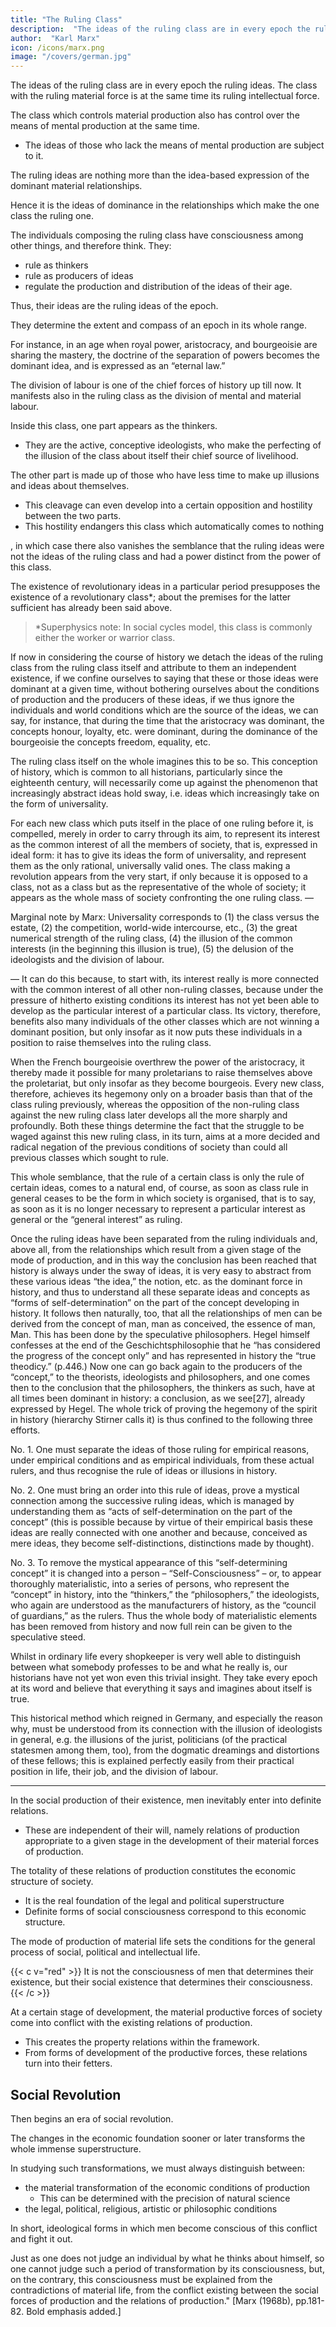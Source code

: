 ```yaml
---
title: "The Ruling Class"
description:  "The ideas of the ruling class are in every epoch the ruling ideas, i.e. the class which is the ruling material force of society, is at the same time its ruling intellectual force"
author:  "Karl Marx"
icon: /icons/marx.png
image: "/covers/german.jpg"
---
```




The ideas of the ruling class are in every epoch the ruling ideas. The class with the ruling material force is at the same time its ruling intellectual force. 

The class which controls material production also has control over the means of mental production at the same time.
- The ideas of those who lack the means of mental production are subject to it. 

The ruling ideas are nothing more than the idea-based expression of the dominant material relationships.

<!-- , the dominant material relationships grasped as ideas. -->

Hence it is the ideas of dominance in the relationships which make the one class the ruling one.

The individuals composing the ruling class have consciousness among other things, and therefore think. They:
- rule as thinkers
- rule as producers of ideas
- regulate the production and distribution of the ideas of their age.

Thus, their ideas are the ruling ideas of the epoch.

They determine the extent and compass of an epoch in its whole range. 

For instance, in an age when royal power, aristocracy, and bourgeoisie are sharing the mastery, the doctrine of the separation of powers becomes the dominant idea, and is expressed as an “eternal law.”



The division of labour is one of the chief forces of history up till now. It manifests also in the ruling class as the division of mental and material labour. 

Inside this class, one part appears as the thinkers.
- They are the active, conceptive ideologists, who make the perfecting of the illusion of the class about itself their chief source of livelihood.

The other part is made up of those who have less time to make up illusions and ideas about themselves.

 <!-- while the others’ attitude to these ideas and illusions is more passive and receptive, because they are in reality the active members of this class and -->

- This cleavage can even develop into a certain opposition and hostility between the two parts.
- This hostility endangers this class which automatically comes to nothing

, in which case there also vanishes the semblance that the ruling ideas were not the ideas of the ruling class and had a power distinct from the power of this class.

The existence of revolutionary ideas in a particular period presupposes the existence of a revolutionary class*; about the premises for the latter sufficient has already been said above.

> *Superphysics note: In social cycles model, this class is commonly either the worker or warrior class.

If now in considering the course of history we detach the ideas of the ruling class from the ruling class itself and attribute to them an independent existence, if we confine ourselves to saying that these or those ideas were dominant at a given time, without bothering ourselves about the conditions of production and the producers of these ideas, if we thus ignore the individuals and world conditions which are the source of the ideas, we can say, for instance, that during the time that the aristocracy was dominant, the concepts honour, loyalty, etc. were dominant, during the dominance of the bourgeoisie the concepts freedom, equality, etc. 

The ruling class itself on the whole imagines this to be so. This conception of history, which is common to all historians, particularly since the eighteenth century, will necessarily come up against the phenomenon that increasingly abstract ideas hold sway, i.e. ideas which increasingly take on the form of universality. 

For each new class which puts itself in the place of one ruling before it, is compelled, merely in order to carry through its aim, to represent its interest as the common interest of all the members of society, that is, expressed in ideal form: it has to give its ideas the form of universality, and represent them as the only rational, universally valid ones. The class making a revolution appears from the very start, if only because it is opposed to a class, not as a class but as the representative of the whole of society; it appears as the whole mass of society confronting the one ruling class. —

Marginal note by Marx: Universality corresponds to (1) the class versus the estate, (2) the competition, world-wide intercourse, etc., (3) the great numerical strength of the ruling class, (4) the illusion of the common interests (in the beginning this illusion is true), (5) the delusion of the ideologists and the division of labour.

— It can do this because, to start with, its interest really is more connected with the common interest of all other non-ruling classes, because under the pressure of hitherto existing conditions its interest has not yet been able to develop as the particular interest of a particular class. Its victory, therefore, benefits also many individuals of the other classes which are not winning a dominant position, but only insofar as it now puts these individuals in a position to raise themselves into the ruling class. 

When the French bourgeoisie overthrew the power of the aristocracy, it thereby made it possible for many proletarians to raise themselves above the proletariat, but only insofar as they become bourgeois. Every new class, therefore, achieves its hegemony only on a broader basis than that of the class ruling previously, whereas the opposition of the non-ruling class against the new ruling class later develops all the more sharply and profoundly. Both these things determine the fact that the struggle to be waged against this new ruling class, in its turn, aims at a more decided and radical negation of the previous conditions of society than could all previous classes which sought to rule.

This whole semblance, that the rule of a certain class is only the rule of certain ideas, comes to a natural end, of course, as soon as class rule in general ceases to be the form in which society is organised, that is to say, as soon as it is no longer necessary to represent a particular interest as general or the “general interest” as ruling.

Once the ruling ideas have been separated from the ruling individuals and, above all, from the relationships which result from a given stage of the mode of production, and in this way the conclusion has been reached that history is always under the sway of ideas, it is very easy to abstract from these various ideas “the idea,” the notion, etc. as the dominant force in history, and thus to understand all these separate ideas and concepts as “forms of self-determination” on the part of the concept developing in history. It follows then naturally, too, that all the relationships of men can be derived from the concept of man, man as conceived, the essence of man, Man. This has been done by the speculative philosophers. Hegel himself confesses at the end of the Geschichtsphilosophie that he “has considered the progress of the concept only” and has represented in history the “true theodicy.” (p.446.) Now one can go back again to the producers of the “concept,” to the theorists, ideologists and philosophers, and one comes then to the conclusion that the philosophers, the thinkers as such, have at all times been dominant in history: a conclusion, as we see[27], already expressed by Hegel. The whole trick of proving the hegemony of the spirit in history (hierarchy Stirner calls it) is thus confined to the following three efforts.

No. 1. One must separate the ideas of those ruling for empirical reasons, under empirical conditions and as empirical individuals, from these actual rulers, and thus recognise the rule of ideas or illusions in history.

No. 2. One must bring an order into this rule of ideas, prove a mystical connection among the successive ruling ideas, which is managed by understanding them as “acts of self-determination on the part of the concept” (this is possible because by virtue of their empirical basis these ideas are really connected with one another and because, conceived as mere ideas, they become self-distinctions, distinctions made by thought).

No. 3. To remove the mystical appearance of this “self-determining concept” it is changed into a person – “Self-Consciousness” – or, to appear thoroughly materialistic, into a series of persons, who represent the “concept” in history, into the “thinkers,” the “philosophers,” the ideologists, who again are understood as the manufacturers of history, as the “council of guardians,” as the rulers. Thus the whole body of materialistic elements has been removed from history and now full rein can be given to the speculative steed.

Whilst in ordinary life every shopkeeper is very well able to distinguish between what somebody professes to be and what he really is, our historians have not yet won even this trivial insight. They take every epoch at its word and believe that everything it says and imagines about itself is true.

This historical method which reigned in Germany, and especially the reason why, must be understood from its connection with the illusion of ideologists in general, e.g. the illusions of the jurist, politicians (of the practical statesmen among them, too), from the dogmatic dreamings and distortions of these fellows; this is explained perfectly easily from their practical position in life, their job, and the division of labour.


---


In the social production of their existence, men inevitably enter into definite relations. 
- These are independent of their will, namely relations of production appropriate to a given stage in the development of their material forces of production.

The totality of these relations of production constitutes the economic structure of society.
- It is the real foundation of the legal and political superstructure
- Definite forms of social consciousness correspond to this economic structure. 

The mode of production of material life sets the conditions for the general process of social, political and intellectual life. 

{{< c v="red" >}}
It is not the consciousness of men that determines their existence, but their social existence that determines their consciousness. 
{{< /c >}}

At a certain stage of development, the material productive forces of society come into conflict with the existing relations of production. 
- This creates the property relations within the framework.  <!-- of which they have operated hitherto.  --> 
- From forms of development of the productive forces, these relations turn into their fetters. 



## Social Revolution

Then begins an era of social revolution.

The changes in the economic foundation sooner or later transforms the whole immense superstructure.

In studying such transformations, we must always distinguish between:
- the material transformation of the economic conditions of production
  - This can be determined with the precision of natural science
- the legal, political, religious, artistic or philosophic conditions


In short, ideological forms in which men become conscious of this conflict and fight it out. 

Just as one does not judge an individual by what he thinks about himself, so one cannot judge such a period of transformation by its consciousness, but, on the contrary, this consciousness must be explained from the contradictions of material life, from the conflict existing between the social forces of production and the relations of production." [Marx (1968b), pp.181-82. Bold emphasis added.]

